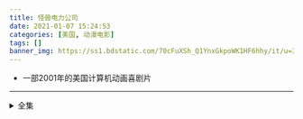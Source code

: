 ```yaml
---
title: 怪兽电力公司
date: 2021-01-07 15:24:53
categories: [美国, 动漫电影]
tags: []
banner_img: https://ss1.bdstatic.com/70cFuXSh_Q1YnxGkpoWK1HF6hhy/it/u=3600155760,530871425&fm=26&gp=0.jpg
---
```

* 一部2001年的美国计算机动画喜剧片
---
<!-- more -->
<details>
<summary>全集</summary>
{% dplayer "url:https://www.zhuticlub.com:65/20190618/XDIP11Yl/2000kb/hls/index.m3u8" "type:hls" %}
</details>